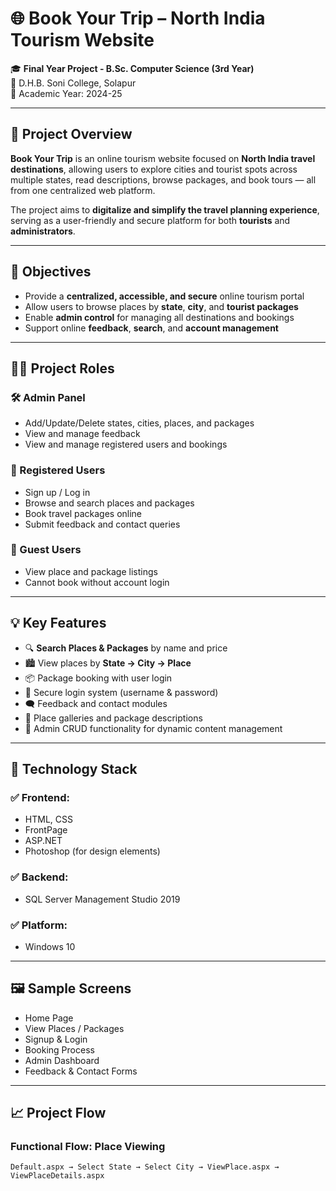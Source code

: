 # 🌐 Book Your Trip – North India Tourism Website

🎓 **Final Year Project - B.Sc. Computer Science (3rd Year)**  
📍 D.H.B. Soni College, Solapur  
📅 Academic Year: 2024-25

-----

## 📌 Project Overview

**Book Your Trip** is an online tourism website focused on **North India travel destinations**, allowing users to explore cities and tourist spots across multiple states, read descriptions, browse packages, and book tours — all from one centralized web platform.

The project aims to **digitalize and simplify the travel planning experience**, serving as a user-friendly and secure platform for both **tourists** and **administrators**.

-----

## 🎯 Objectives

- Provide a **centralized, accessible, and secure** online tourism portal
- Allow users to browse places by **state**, **city**, and **tourist packages**
- Enable **admin control** for managing all destinations and bookings
- Support online **feedback**, **search**, and **account management**

-----

## 👨‍💻 Project Roles

### 🛠️ Admin Panel
- Add/Update/Delete states, cities, places, and packages
- View and manage feedback
- View and manage registered users and bookings

### 🙋 Registered Users
- Sign up / Log in
- Browse and search places and packages
- Book travel packages online
- Submit feedback and contact queries

### 👀 Guest Users
- View place and package listings
- Cannot book without account login

---

## 💡 Key Features

- 🔍 **Search Places & Packages** by name and price
- 🏙️ View places by **State → City → Place**
- 📦 Package booking with user login
- 🔐 Secure login system (username & password)
- 🗨️ Feedback and contact modules
- 📸 Place galleries and package descriptions
- 🔄 Admin CRUD functionality for dynamic content management

---

## 🔧 Technology Stack

### ✅ Frontend:
- HTML, CSS
- FrontPage
- ASP.NET
- Photoshop (for design elements)

### ✅ Backend:
- SQL Server Management Studio 2019

### ✅ Platform:
- Windows 10

---

## 🖼️ Sample Screens

- Home Page
- View Places / Packages
- Signup & Login
- Booking Process
- Admin Dashboard
- Feedback & Contact Forms

---

## 📈 Project Flow

### Functional Flow: Place Viewing
```plaintext
Default.aspx → Select State → Select City → ViewPlace.aspx → ViewPlaceDetails.aspx
